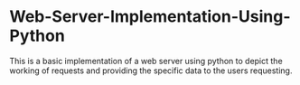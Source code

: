# Web-Server-Implementation-Using-Python
This is a basic implementation of a web server using python to depict the working of requests and providing the specific data to the users requesting.
